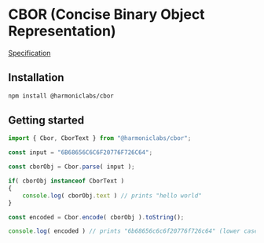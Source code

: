 # CBOR (Concise Binary Object Representation)

[Specification](https://datatracker.ietf.org/doc/html/rfc7049)

## Installation

```bash
npm install @harmoniclabs/cbor
```

## Getting started

```ts
import { Cbor, CborText } from "@harmoniclabs/cbor";

const input = "6B68656C6C6F20776F726C64";

const cborObj = Cbor.parse( input );

if( cborObj instanceof CborText )
{
    console.log( cborObj.text ) // prints "hello world"
}

const encoded = Cbor.encode( cborObj ).toString();

console.log( encoded ) // prints "6b68656c6c6f20776f726c64" (lower case hex)

```